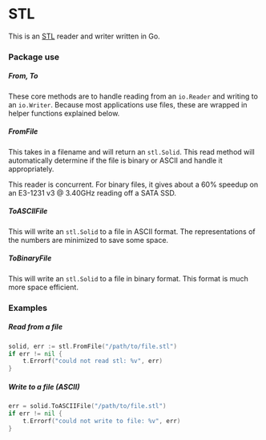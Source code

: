 # STL

This is an [STL](https://en.wikipedia.org/wiki/STL_(file_format) "Wiki") reader and writer written in Go.

### Package use
##### From, To
These core methods are to handle reading from an `io.Reader` and writing to an `io.Writer`.  Because most applications use files, these are wrapped in helper functions explained below.

##### FromFile
This takes in a filename and will return an `stl.Solid`.  This read method will automatically determine if the file is binary or ASCII and handle it appropriately.

This reader is concurrent.  For binary files, it gives about a 60% speedup on an E3-1231 v3 @ 3.40GHz reading off a SATA SSD.

##### ToASCIIFile
This will write an `stl.Solid` to a file in ASCII format.  The representations of the numbers are minimized to save some space.

##### ToBinaryFile
This will write an `stl.Solid` to a file in binary format.  This format is much more space efficient.

### Examples
##### Read from a file
```go
solid, err := stl.FromFile("/path/to/file.stl")
if err != nil {
    t.Errorf("could not read stl: %v", err)
}
```

##### Write to a file (ASCII)
```go
err = solid.ToASCIIFile("/path/to/file.stl")
if err != nil {
    t.Errorf("could not write to file: %v", err)
}
```
